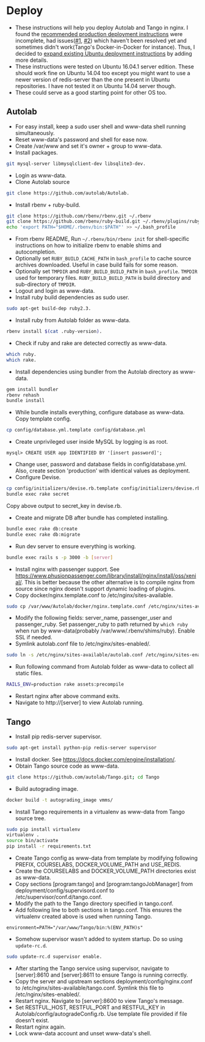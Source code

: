 # Deploy

- These instructions will help you deploy Autolab and Tango in nginx. I found the
  [recommended production deployment
  instructions](https://github.com/autolab/Autolab/wiki/Deploying-Autolab-with-Docker)
  were incomplete, had issues([#1](https://github.com/autolab/Autolab/issues/560),
  [#2](https://github.com/autolab/Autolab/issues/579)) which haven't been resolved
  yet and sometimes didn't work(Tango's Docker-in-Docker for instance). Thus, I
  decided to [expand existing Ubuntu deployment
  instructions](https://github.com/autolab/Autolab/wiki/Deploying-Autolab-on-Ubuntu)
  by adding more details.
- These instructions were tested on Ubuntu 16.04.1 server edition. These should work
  fine on Ubuntu 14.04 too except you might want to use a newer version of
  redis-server than the one present in Ubuntu repositories. I have not tested it on
  Ubuntu 14.04 server though.
- These could serve as a good starting point for other OS too.

## Autolab

- For easy install, keep a sudo user shell and www-data shell running simultaneously.
- Reset www-data's password and shell for ease now.
- Create /var/www and set it's owner + group to www-data.
- Install packages.
```bash
git mysql-server libmysqlclient-dev libsqlite3-dev.
```
- Login as www-data.
- Clone Autolab source
```bash
git clone https://github.com/autolab/Autolab.
```
- Install rbenv + ruby-build.
```bash
git clone https://github.com/rbenv/rbenv.git ~/.rbenv
git clone https://github.com/rbenv/ruby-build.git ~/.rbenv/plugins/ruby-build
echo 'export PATH="$HOME/.rbenv/bin:$PATH"' >> ~/.bash_profile
```
- From rbenv README,
	Run `~/.rbenv/bin/rbenv init` for shell-specific instructions on how to
    initialize rbenv to enable shims and autocompletion.
- Optionally set `RUBY_BUILD_CACHE_PATH` in `bash_profile` to cache source archives
  downloaded. Useful in case build fails for some reason.
- Optionally set `TMPDIR` and `RUBY_BUILD_BUILD_PATH` in `bash_profile`. `TMPDIR` used
  for temporary files. `RUBY_BUILD_BUILD_PATH` is build directory and sub-directory of
  `TMPDIR`.
- Logout and login as www-data.
- Install ruby build dependencies as sudo user.
```bash
sudo apt-get build-dep ruby2.3.
```
- Install ruby from Autolab folder as www-data.
```bash
rbenv install $(cat .ruby-version).
```
- Check if ruby and rake are detected correctly as www-data.
```bash
which ruby.
which rake.
```
- Install dependencies using bundler from the Autolab directory as www-data.
```bash
gem install bundler
rbenv rehash
bundle install
```
- While bundle installs everything, configure database as www-data. Copy template
  config.
```bash
cp config/database.yml.template config/database.yml
```
- Create unprivileged user inside MySQL by logging is as root.
```mysql
mysql> CREATE USER app IDENTIFIED BY '[insert password]';
```
- Change user, password and database fields in config/database.yml. Also, create
  section 'production' with identical values as deployment.
- Configure Devise.
```bash
cp config/initializers/devise.rb.template config/initializers/devise.rb
bundle exec rake secret
```
  Copy above output to secret_key in devise.rb.
- Create and migrate DB after bundle has completed installing.
```bash
bundle exec rake db:create
bundle exec rake db:migrate
```
- Run dev server to ensure everything is working.
```bash
bundle exec rails s -p 3000 -b [server]
```
- Install nginx with passenger support. See
  https://www.phusionpassenger.com/library/install/nginx/install/oss/xenial/. This
  is better because the other alternative is to compile nginx from source since nginx
  doesn't support dynamic loading of plugins.
- Copy docker/nginx.template.conf to /etc/nginx/sites-available.
```bash
sudo cp /var/www/Autolab/docker/nginx.template.conf /etc/nginx/sites-available/autolab.conf
```
- Modify the following fields: server_name, passenger_user and passenger_ruby. Set
  passenger_ruby to path returned by `which ruby` when run by www-data(probably
  /var/www/.rbenv/shims/ruby). Enable SSL if needed.
- Symlink autolab.conf file to /etc/nginx/sites-enabled/.
```bash
sudo ln -s /etc/nginx/sites-available/autolab.conf /etc/nginx/sites-enabled/autolab.conf
```
- Run following command from Autolab folder as www-data to collect all static files.
```bash
RAILS_ENV=production rake assets:precompile
```
- Restart nginx after above command exits.
- Navigate to http://[server] to view Autolab running.

## Tango

- Install pip redis-server supervisor.
```bash
sudo apt-get install python-pip redis-server supervisor
```
- Install docker. See https://docs.docker.com/engine/installation/.
- Obtain Tango source code as www-data.
```bash
git clone https://github.com/autolab/Tango.git; cd Tango
```
- Build autograding image.
```bash
docker build -t autograding_image vmms/
```
- Install Tango requirements in a virtualenv as www-data from Tango source tree.
```bash
sudo pip install virtualenv
virtualenv .
source bin/activate
pip install -r requirements.txt
```
- Create Tango config as www-data from template by modifying following PREFIX,
  COURSELABS, DOCKER_VOLUME_PATH and USE_REDIS.
- Create the COURSELABS and DOCKER_VOLUME_PATH directories exist as www-data.
- Copy sections [program:tango] and [program:tangoJobManager] from
  deployment/config/supervisord.conf to /etc/supervisor/conf.d/tango.conf.
- Modify the path to the Tango directory specified in tango.conf.
- Add following line to both sections in tango.conf. This ensures the virtualenv
  created above is used when running Tango.
```
environment=PATH="/var/www/Tango/bin:%(ENV_PATH)s"
```
- Somehow supervisor wasn't added to system startup. Do so using `update-rc.d`.
```bash
sudo update-rc.d supervisor enable.
```
- After starting the Tango service using supervisor, navigate to [server]:8610 and
  [server]:8611 to ensure Tango is running correctly.
- Copy the server and upstream sections deployment/config/nginx.conf to
  /etc/nginx/sites-available/tango.conf. Symlink this file to
  /etc/nginx/sites-enabled/.
- Restart nginx. Navigate to [server]:8600 to view Tango's message.
- Set RESTFUL_HOST, RESTFUL_PORT and RESTFUL_KEY in
  Autolab/config/autogradeConfig.rb. Use template file provided if file doesn't
  exist.
- Restart nginx again.
- Lock www-data account and unset www-data's shell.
